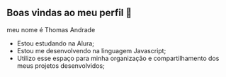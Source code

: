## Boas vindas ao meu perfil 🦇

meu nome é Thomas Andrade 

- Estou estudando na Alura;
- Estou me desenvolvendo na linguagem Javascript;
- Utilizo esse espaço para minha organização e compartilhamento dos meus projetos desenvolvidos;
